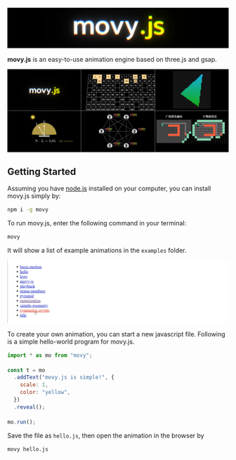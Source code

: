 ![logo](img/logo.png)

**movy.js** is an easy-to-use animation engine based on three.js and gsap.

![gallery](img/gallery.png)

## Getting Started

Assuming you have [node.js](https://nodejs.org/) installed on your computer, you can install movy.js simply by:

```sh
npm i -g movy
```

To run movy.js, enter the following command in your terminal:

```sh
movy
```

It will show a list of example animations in the `examples` folder.

![examples](img/examples.png)

To create your own animation, you can start a new javascript file. Following is a simple hello-world program for movy.js.

```js
import * as mo from "movy";

const t = mo
  .addText("movy.js is simple!", {
    scale: 1,
    color: "yellow",
  })
  .reveal();

mo.run();
```

Save the file as `hello.js`, then open the animation in the browser by

```sh
movy hello.js
```

